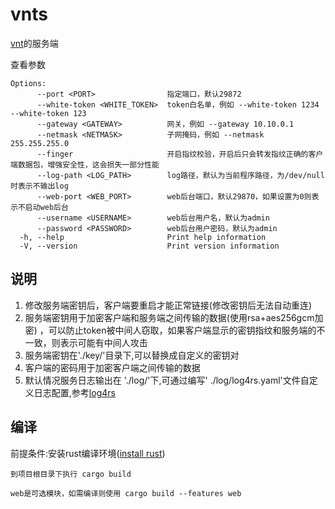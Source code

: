 # vnts

[vnt](https://github.com/lbl8603/vnt)的服务端

查看参数

```
Options:
      --port <PORT>                指定端口，默认29872
      --white-token <WHITE_TOKEN>  token白名单，例如 --white-token 1234 --white-token 123
      --gateway <GATEWAY>          网关，例如 --gateway 10.10.0.1
      --netmask <NETMASK>          子网掩码，例如 --netmask 255.255.255.0
      --finger                     开启指纹校验，开启后只会转发指纹正确的客户端数据包，增强安全性，这会损失一部分性能
      --log-path <LOG_PATH>        log路径，默认为当前程序路径，为/dev/null时表示不输出log
      --web-port <WEB_PORT>        web后台端口，默认29870，如果设置为0则表示不启动web后台
      --username <USERNAME>        web后台用户名，默认为admin
      --password <PASSWORD>        web后台用户密码，默认为admin
  -h, --help                       Print help information
  -V, --version                    Print version information
```

## 说明

1. 修改服务端密钥后，客户端要重启才能正常链接(修改密钥后无法自动重连)
2. 服务端密钥用于加密客户端和服务端之间传输的数据(使用rsa+aes256gcm加密)
   ，可以防止token被中间人窃取，如果客户端显示的密钥指纹和服务端的不一致，则表示可能有中间人攻击
3. 服务端密钥在'./key/'目录下,可以替换成自定义的密钥对
4. 客户端的密码用于加密客户端之间传输的数据
5. 默认情况服务日志输出在 './log/'下,可通过编写'
   ./log/log4rs.yaml'文件自定义日志配置,参考[log4rs](https://github.com/estk/log4rs)

## 编译

前提条件:安装rust编译环境([install rust](https://www.rust-lang.org/zh-CN/tools/install))

```
到项目根目录下执行 cargo build

web是可选模块，如需编译则使用 cargo build --features web

```
